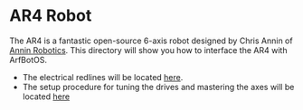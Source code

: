 # AR4 Robot
The AR4 is a fantastic open-source 6-axis robot designed by Chris Annin of [Annin Robotics](https://www.anninrobotics.com/). This directory will show you how to interface the AR4 with ArfBotOS.

- The electrical redlines will be located [here](/Electrical).
- The setup procedure for tuning the drives and mastering the axes will be located [here](/Setup)
